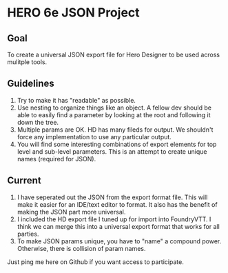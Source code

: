 # HERO 6e JSON Project

## Goal
To create a universal JSON export file for Hero Designer to be used across mulitple tools.

## Guidelines
1. Try to make it has "readable" as possible.
2. Use nesting to organize things like an object. A fellow dev should be able to easily find a parameter by looking at the root and following it down the tree.
3. Multiple params are OK. HD has many fileds for output. We shouldn't force any implementation to use any particular output.
4. You will find some interesting combinations of export elements for top level and sub-level parameters. This is an 
   attempt to create unique names (required for JSON).

## Current
1. I have seperated out the JSON from the export format file. This will make it easier for an IDE/text editor to format. It also has the benefit of making the JSON part more universal.
2. I included the HD export file I tuned up for import into FoundryVTT. I think we can merge this into a universal export format that works for all parties.
3. To make JSON params unique, you have to "name" a compound power. Otherwise, there is collision of param names.

Just ping me here on Github if you want access to participate.
